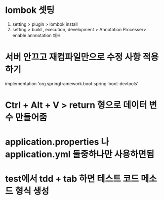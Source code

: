 # lombok 셋팅
1. setting > plugin > lombok install
2. setting > build , execution, development > Annotation Processer> enable annnotation 체크

# 서버 안끄고 재컴파일만으로 수정 사항 적용하기
implementation 'org.springframework.boot:spring-boot-devtools'

# Ctrl + Alt + V > return 형으로 데이터 변수 만들어줌

# application.properties 나 application.yml 둘중하나만 사용하면됨

# test에서  tdd + tab 하면 테스트 코드 메소드 형식 생성